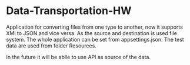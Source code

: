 # Data-Transportation-HW

Application for converting files from one type to another, now it supports XMl to JSON and vice versa. As the source and destination is used file system. 
The whole application can be set from appsettings.json. The test data are used from folder Resources. 

In the future it will be ablle to use API as source of the data.
